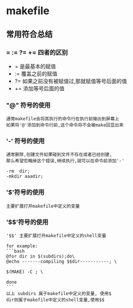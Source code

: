 # makefile

## 常用符合总结

###  =   :=   ?=  +=  四者的区别
- =   是最基本的赋值
- :=  覆盖之前的赋值
- ?=  如果之前没有被赋值过,那就赋值等号后面的值
- +=  添加等号后面的值

### "@" 符号的使用
    通常makefile会将其执行的命令行在执行前输出到屏幕上
    如果将'@'添加到命令行前,这个命令将不会被make回显出来

### '-'  符号的使用
    通常删除,创建文件如果碰到文件不存在或者已经创建,
    那么希望忽略掉这个错误,继续执行,就可以在命令前添加'-'

    -rm  dir;
    -mkdir aaadir;

### '$'符号的使用
    主要扩展打开makefile中定义的变量

### '$$'符号的使用
    '$$' 主要扩展打开makefile中定义的shell变量

    for example:
    ```bash
    @for dir in $(subdirs);do\
    @echo -------compiling $$dir-----------; \

    $(MAKE) -C ; \

    done
    ```
    以上 subdirs 属于makefile中定义的变量, 使用$
    dir则属于makefile中定义的shell变量,使用$$
